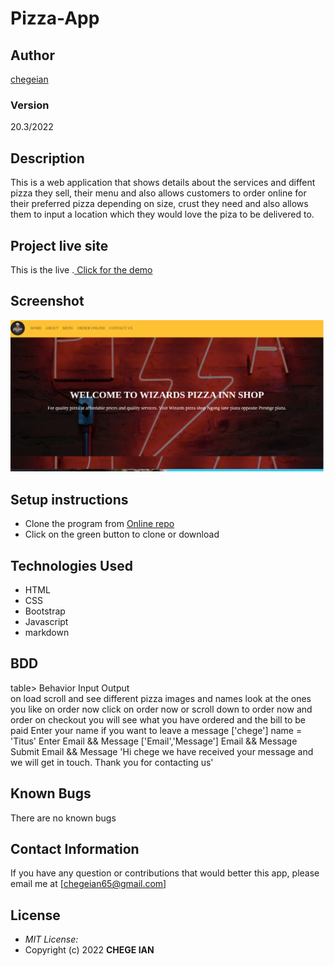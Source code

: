 
# Pizza-App
## Author
[chegeian](https://github.com/chegeian/PIZZA)

### Version
20.3/2022

## Description

This is a web application that shows details about the services and diffent pizza they sell, their menu and also allows customers to order online for their preferred pizza depending on size, crust they need and also allows them to input a location which they would love the piza to be delivered to. 

## Project live site
  This is the live .[ Click for the demo]()

## Screenshot
  ![Image](/images/pizza.png)

## Setup instructions
* Clone the program from [Online repo]()
* Click on the green button to clone or download


## Technologies Used

* HTML
* CSS
* Bootstrap
* Javascript
* markdown


## BDD
table>
    <tr>
      <th>Behavior</th> 
      <th>Input</th> 
      <th>Output</th>   
    </tr>
    <tr>
        <td>on load</td>
        <td>scroll and see different pizza images and names </td>
        <td>look at the ones you like</td>
    </tr>
     <tr>
        <td>on order now</td>
        <td>click on order now or scroll down to order now and order </td>
        <td>on checkout you will see what you have ordered and the bill to be paid</td>
    </tr> 
    <tr>
        <td>Enter your name if you want to leave a message</td>
        <td>['chege']</td>
        <td>name = 'Titus'</td>
    </tr>
    <tr>
        <td>Enter Email && Message</td>
        <td>['Email','Message']</td>
        <td>Email && Message</td>
    </tr>
    <tr>
        <td>Submit</td>
        <td>Email && Message</td>
        <td>'Hi chege we have received your message and we will get in touch. Thank you for contacting us'</td>
    </tr>
       
</table>

## Known Bugs

There are no known bugs

## Contact Information 

If you have any question or contributions that would better this app, please email me at [chegeian65@gmail.com]

## License
* *MIT License:*
* Copyright (c) 2022 **CHEGE IAN**

